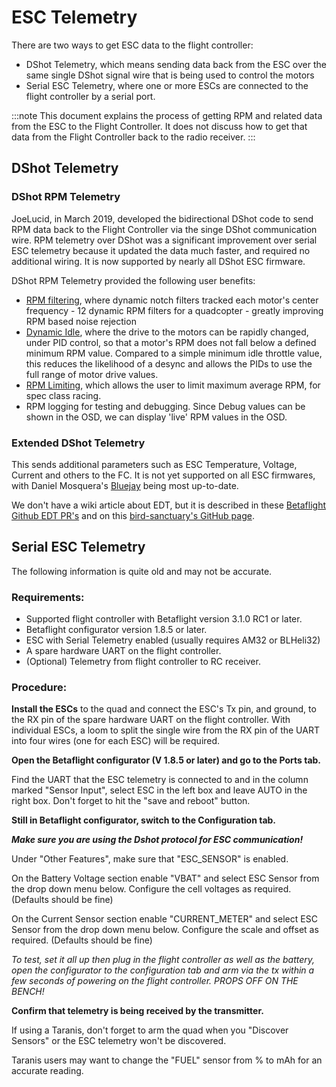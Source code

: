 # ESC Telemetry

There are two ways to get ESC data to the flight controller:

- DShot Telemetry, which means sending data back from the ESC over the same single DShot signal wire that is being used to control the motors
- Serial ESC Telemetry, where one or more ESCs are connected to the flight controller by a serial port.

:::note
This document explains the process of getting RPM and related data from the ESC to the Flight Controller. It does not discuss how to get that data from the Flight Controller back to the radio receiver.
:::

## DShot Telemetry

### DShot RPM Telemetry

JoeLucid, in March 2019, developed the bidirectional DShot code to send RPM data back to the Flight Controller via the singe DShot communication wire. RPM telemetry over DShot was a significant improvement over serial ESC telemetry because it updated the data much faster, and required no additional wiring. It is now supported by nearly all DShot ESC firmware.

DShot RPM Telemetry provided the following user benefits:

- [RPM filtering](/docs/wiki/guides/current/DSHOT-RPM-Filtering), where dynamic notch filters tracked each motor's center frequency - 12 dynamic RPM filters for a quadcopter - greatly improving RPM based noise rejection
- [Dynamic Idle](/docs/wiki/guides/current/Dynamic-Idle), where the drive to the motors can be rapidly changed, under PID control, so that a motor's RPM does not fall below a defined minimum RPM value. Compared to a simple minimum idle throttle value, this reduces the likelihood of a desync and allows the PIDs to use the full range of motor drive values.
- [RPM Limiting](/docs/wiki/release/betaflight-4-5-release-notes#161-rpm-limiter-build-option), which allows the user to limit maximum average RPM, for spec class racing.
- RPM logging for testing and debugging. Since Debug values can be shown in the OSD, we can display 'live' RPM values in the OSD.

### Extended DShot Telemetry

This sends additional parameters such as ESC Temperature, Voltage, Current and others to the FC. It is not yet supported on all ESC firmwares, with Daniel Mosquera's [Bluejay](https://github.com/bird-sanctuary/bluejay) being most up-to-date.

We don't have a wiki article about EDT, but it is described in these [Betaflight Github EDT PR's](https://github.com/betaflight/betaflight/pulls?q=is%3Apr+EDT) and on this [bird-sanctuary's GitHub page](https://github.com/bird-sanctuary/extended-dshot-telemetry).

## Serial ESC Telemetry

The following information is quite old and may not be accurate.

### Requirements:

- Supported flight controller with Betaflight version 3.1.0 RC1 or later.
- Betaflight configurator version 1.8.5 or later.
- ESC with Serial Telemetry enabled (usually requires AM32 or BLHeli32)
- A spare hardware UART on the flight controller.
- (Optional) Telemetry from flight controller to RC receiver.

### Procedure:

**Install the ESCs** to the quad and connect the ESC's Tx pin, and ground, to the RX pin of the spare hardware UART on the flight controller. With individual ESCs, a loom to split the single wire from the RX pin of the UART into four wires (one for each ESC) will be required.

**Open the Betaflight configurator (V 1.8.5 or later) and go to the Ports tab.**

Find the UART that the ESC telemetry is connected to and in the column marked "Sensor Input", select ESC in the left box and leave AUTO in the right box. Don't forget to hit the "save and reboot" button.

**Still in Betaflight configurator, switch to the Configuration tab.**

_**Make sure you are using the Dshot protocol for ESC communication!**_

Under "Other Features", make sure that "ESC_SENSOR" is enabled.

On the Battery Voltage section enable "VBAT" and select ESC Sensor from the drop down menu below. Configure the cell voltages as required. (Defaults should be fine)

On the Current Sensor section enable "CURRENT_METER" and select ESC Sensor from the drop down menu below. Configure the scale and offset as required. (Defaults should be fine)

_To test, set it all up then plug in the flight controller as well as the battery, open the configurator to the configuration tab and arm via the tx within a few seconds of powering on the flight controller. PROPS OFF ON THE BENCH!_

**Confirm that telemetry is being received by the transmitter.**

If using a Taranis, don't forget to arm the quad when you "Discover Sensors" or the ESC telemetry won't be discovered.

Taranis users may want to change the "FUEL" sensor from % to mAh for an accurate reading.
